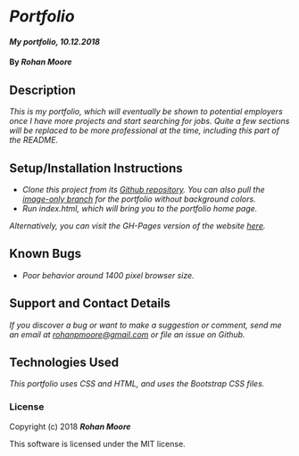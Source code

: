 # _Portfolio_

#### _My portfolio, 10.12.2018_

#### By **_Rohan Moore_**

## Description

_This is my portfolio, which will eventually be shown to potential employers once I have more projects and start searching for jobs.  Quite a few sections will be replaced to be more professional at the time, including this part of the README._

## Setup/Installation Instructions

* _Clone this project from its [Github repository](https://github.com/rohanpmoore/portfolio).  You can also pull the [image-only branch](https://github.com/rohanpmoore/portfolio/tree/image-only) for the portfolio without background colors._
* _Run index.html, which will bring you to the portfolio home page._

_Alternatively, you can visit the GH-Pages version of the website [here](https://rohanpmoore.github.io/portfolio/)._

## Known Bugs

* _Poor behavior around 1400 pixel browser size._

## Support and Contact Details

_If you discover a bug or want to make a suggestion or comment, send me an email at rohanpmoore@gmail.com or file an issue on Github._

## Technologies Used

_This portfolio uses CSS and HTML, and uses the Bootstrap CSS files._

### License

Copyright (c) 2018 **_Rohan Moore_**

This software is licensed under the MIT license.
